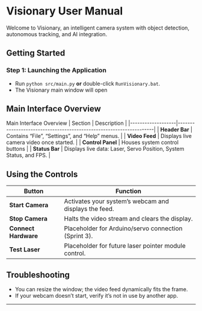 # Visionary User Manual

Welcome to Visionary, an intelligent camera system with object detection, autonomous tracking, and AI integration.

## Getting Started
### Step 1: Launching the Application
- Run `python src/main.py` **or** double-click `RunVisionary.bat`.
- The Visionary main window will open

## Main Interface Overview
Main Interface Overview
| Section           | Description                                                        |
|-------------------|--------------------------------------------------------------------|
| **Header Bar**    | Contains “File”, “Settings”, and “Help” menus.                     |
| **Video Feed**    | Displays live camera video once started.                           |
| **Control Panel** | Houses system control buttons                                      |
| **Status Bar**    | Displays live data: Laser, Servo Position, System Status, and FPS. |

## Using the Controls
| Button               | Function                                                        |
|----------------------|-----------------------------------------------------------------|
| **Start Camera**     | Activates your system’s webcam and displays the feed.           |
| **Stop Camera**      | Halts the video stream and clears the display.                  |
| **Connect Hardware** | Placeholder for Arduino/servo connection (Sprint 3).            |
| **Test Laser**       | Placeholder for future laser pointer module control.            |

## Troubleshooting
- You can resize the window; the video feed dynamically fits the frame.
- If your webcam doesn’t start, verify it’s not in use by another app.
---